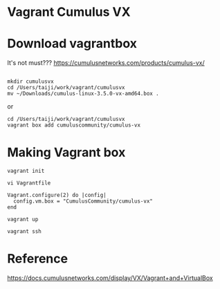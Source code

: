 # Vagrant Cumulus VX

# Download vagrantbox
It's not must???
https://cumulusnetworks.com/products/cumulus-vx/

```

mkdir cumulusvx
cd /Users/taiji/work/vagrant/cumulusvx
mv ~/Downloads/cumulus-linux-3.5.0-vx-amd64.box .
```

or 

```
cd /Users/taiji/work/vagrant/cumulusvx
vagrant box add cumuluscommunity/cumulus-vx
```

# Making Vagrant box

```
vagrant init
```

```
vi Vagrantfile
  
Vagrant.configure(2) do |config|
  config.vm.box = "CumulusCommunity/cumulus-vx"
end
```

```
vagrant up
```

```
vagrant ssh
```

# Reference
https://docs.cumulusnetworks.com/display/VX/Vagrant+and+VirtualBox
